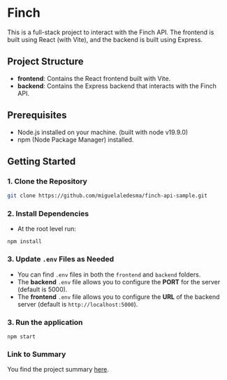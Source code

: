 # Finch 

This is a full-stack project to interact with the Finch API. The frontend is built using React (with Vite), and the backend is built using Express.

## Project Structure

- **frontend**: Contains the React frontend built with Vite.
- **backend**: Contains the Express backend that interacts with the Finch API.

## Prerequisites

- Node.js installed on your machine. (built with node v19.9.0)
- npm (Node Package Manager) installed.

## Getting Started

### 1. Clone the Repository

```bash
git clone https://github.com/miguelaledesma/finch-api-sample.git
```

### 2. Install Dependencies

- At the root level run:

`npm install`

### 3. Update `.env` Files as Needed

- You can find `.env` files in both the `frontend` and `backend` folders.
- The **backend** `.env` file allows you to configure the **PORT** for the server (default is 5000).
- The **frontend** `.env` file allows you to configure the **URL** of the backend server (default is `http://localhost:5000`).

### 3. Run the application

`npm start`

### Link to Summary

You find the project summary [here](https://docs.google.com/document/d/1NsRuOaYwkd83s16f4beWLn78tdPxqyn17Stkt-Go5lA/edit?usp=sharing).
